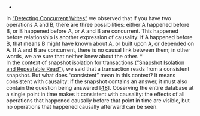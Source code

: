 *  
In [“Detecting Concurrent Writes”](ch05.html#sec_replication_concurrent) we observed that if you have two operations A and B, there are
three possibilities: either A happened before B, or B happened before A, or A and B are
concurrent. This happened before relationship is another expression of causality: if A happened
before B, that means B might have known about A, or built upon A, or depended on A. If A and B are
concurrent, there is no causal link between them; in other words, we are sure that neither knew
about the other. *  
In the context of snapshot isolation for transactions ([“Snapshot Isolation and Repeatable Read”](ch07.html#sec_transactions_snapshot_isolation)),
we said that a transaction reads from a consistent snapshot. But what does “consistent” mean in
this context? It means consistent with causality: if the snapshot contains an answer, it must
also contain the question being answered
[[48](ch09.html#Ahamad1995gl)].
Observing the entire database at a single point in time makes it consistent with causality: the
effects of all operations that happened causally before that point in time are visible, but no
operations that happened causally afterward can be seen.